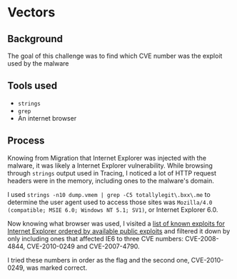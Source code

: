 Vectors
=======

Background
----------
The goal of this challenge was to find which CVE number was the exploit used by the malware

Tools used
----------
* `strings`
* `grep`
* An internet browser

Process
-------
Knowing from Migration that Internet Explorer was injected with the malware, it was likely a Internet Explorer vulnerability. While browsing through `strings` output used in Tracing, I noticed a lot of HTTP request headers were in the memory, including ones to the malware's domain.

I used `strings -n10 dump.vmem | grep -C5 totallylegit\.bxx\.me` to determine the user agent used to access those sites was `Mozilla/4.0 (compatible; MSIE 6.0; Windows NT 5.1; SV1)`, or Internet Explorer 6.0.

Now knowing what browser was used, I visited a [list of known exploits for Internet Explorer ordered by available public exploits](http://www.cvedetails.com/vulnerability-list.php?vendor_id=26&product_id=9900&opec=1&order=4) and filtered it down by only including ones that affected IE6 to three CVE numbers: CVE-2008-4844, CVE-2010-0249 and CVE-2007-4790.

I tried these numbers in order as the flag and the second one, CVE-2010-0249, was marked correct.
